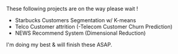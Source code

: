 These following projects are on the way please wait !
- Starbucks Customers Segmentation w/ K-means
- Telco Customer attrition
(-Telecom Customer Churn Prediction)
- NEWS Recommend System (Dimensional Reduction)

I'm doing my best & will finish these ASAP.
